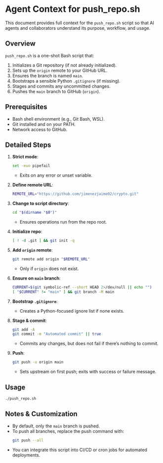 # Agent Context for push_repo.sh

This document provides full context for the `push_repo.sh` script so that AI agents and collaborators understand its purpose, workflow, and usage.

## Overview
`push_repo.sh` is a one-shot Bash script that:

1. Initializes a Git repository (if not already initialized).
2. Sets up the `origin` remote to your GitHub URL.
3. Ensures the branch is named `main`.
4. Bootstraps a sensible Python `.gitignore` (if missing).
5. Stages and commits any uncommitted changes.
6. Pushes the `main` branch to GitHub (`origin`).

## Prerequisites

- Bash shell environment (e.g., Git Bash, WSL).
- Git installed and on your PATH.
- Network access to GitHub.

## Detailed Steps

1. **Strict mode**:
   ```bash
   set -euo pipefail
   ```
   - Exits on any error or unset variable.

2. **Define remote URL**:
   ```bash
   REMOTE_URL="https://github.com/jimenezjaime02/crypto.git"
   ```

3. **Change to script directory**:
   ```bash
   cd "$(dirname "$0")"
   ```
   - Ensures operations run from the repo root.

4. **Initialize repo**:
   ```bash
   [ ! -d .git ] && git init -q
   ```

5. **Add `origin` remote**:
   ```bash
   git remote add origin "$REMOTE_URL"
   ```
   - Only if `origin` does not exist.

6. **Ensure on `main` branch**:
   ```bash
   CURRENT=$(git symbolic-ref --short HEAD 2>/dev/null || echo "")
   [ "$CURRENT" != "main" ] && git branch -M main
   ```

7. **Bootstrap `.gitignore`**:
   - Creates a Python-focused ignore list if none exists.

8. **Stage & commit**:
   ```bash
   git add -A
   git commit -m "Automated commit" || true
   ```
   - Commits any changes, but does not fail if there’s nothing to commit.

9. **Push**:
   ```bash
   git push -u origin main
   ```
   - Sets upstream on first push; exits with success or failure message.

## Usage

```bash
./push_repo.sh
```

## Notes & Customization

- By default, only the `main` branch is pushed.
- To push all branches, replace the push command with:
  ```bash
  git push --all
  ```
- You can integrate this script into CI/CD or cron jobs for automated deployments.
